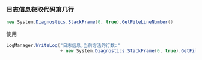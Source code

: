 ### 日志信息获取代码第几行

```csharp
new System.Diagnostics.StackFrame(0, true).GetFileLineNumber()
```

使用

```csharp
LogManager.WriteLog("日志信息,当前方法的行数:" 
                    + new System.Diagnostics.StackFrame(0, true).GetFileLineNumber());
```

